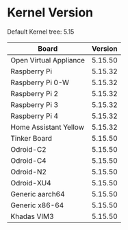 
# Kernel Version

Default Kernel tree: 5.15

| Board | Version |
|-------|---------|
| Open Virtual Appliance | 5.15.50 |
| Raspberry Pi | 5.15.32 |
| Raspberry Pi 0-W | 5.15.32 |
| Raspberry Pi 2 | 5.15.32 |
| Raspberry Pi 3 | 5.15.32 |
| Raspberry Pi 4 | 5.15.32 |
| Home Assistant Yellow | 5.15.32 |
| Tinker Board | 5.15.50 |
| Odroid-C2 | 5.15.50 |
| Odroid-C4 | 5.15.50 |
| Odroid-N2 | 5.15.50 |
| Odroid-XU4 | 5.15.50 |
| Generic aarch64 | 5.15.50 |
| Generic x86-64 | 5.15.50 |
| Khadas VIM3 | 5.15.50 |
